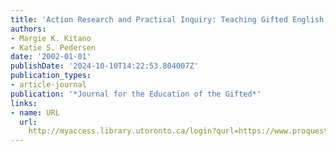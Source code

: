 ```yaml
---
title: 'Action Research and Practical Inquiry: Teaching Gifted English Learners'
authors:
- Margie K. Kitano
- Katie S. Pedersen
date: '2002-01-01'
publishDate: '2024-10-10T14:22:53.804007Z'
publication_types:
- article-journal
publication: '*Journal for the Education of the Gifted*'
links:
- name: URL
  url: 
    http://myaccess.library.utoronto.ca/login?qurl=https://www.proquest.com/docview/62152452?accountid=14771&bdid=38382&_bd=Q1j3ZQnkFcWLputbkuUaPJ7yb0s%3D
---
```

